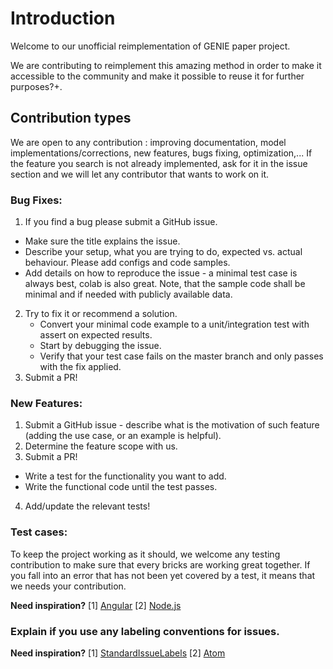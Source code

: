 # Introduction
Welcome to our unofficial reimplementation of GENIE paper project.

We are contributing to reimplement this amazing method in order to make it accessible to the community and make it possible to reuse it for further purposes?+.

## Contribution types

We are open to any contribution : improving documentation, model implementations/corrections, new features, bugs fixing, optimization,...
If the feature you search is not already implemented, ask for it in the issue section and we will let any contributor that wants to work on it. 

### Bug Fixes:
1. If you find a bug please submit a GitHub issue.
  - Make sure the title explains the issue.
  - Describe your setup, what you are trying to do, expected vs. actual behaviour. Please add configs and code samples.
  - Add details on how to reproduce the issue - a minimal test case is always best, colab is also great. Note, that the sample code shall be minimal and if needed with publicly available data.
2. Try to fix it or recommend a solution.
   - Convert your minimal code example to a unit/integration test with assert on expected results.
   - Start by debugging the issue.
   - Verify that your test case fails on the master branch and only passes with the fix applied.
3. Submit a PR!

### New Features:
1. Submit a GitHub issue - describe what is the motivation of such feature (adding the use case, or an example is helpful).
2. Determine the feature scope with us.
3. Submit a PR!
  - Write a test for the functionality you want to add.
  - Write the functional code until the test passes.
4. Add/update the relevant tests!

### Test cases:
To keep the project working as it should, we welcome any testing contribution to make sure that every bricks are working great together.
If you fall into an error that has not been yet covered by a test, it means that we needs your contribution. 

**Need inspiration?** [1] [Angular](https://github.com/angular/material/blob/master/.github/CONTRIBUTING.md#submit) [2] [Node.js](https://github.com/nodejs/node/blob/master/CONTRIBUTING.md#step-3-commit)

### Explain if you use any labeling conventions for issues.

**Need inspiration?** [1] [StandardIssueLabels](https://github.com/wagenet/StandardIssueLabels#standardissuelabels) [2] [Atom](https://github.com/atom/atom/blob/master/CONTRIBUTING.md#issue-and-pull-request-labels)
